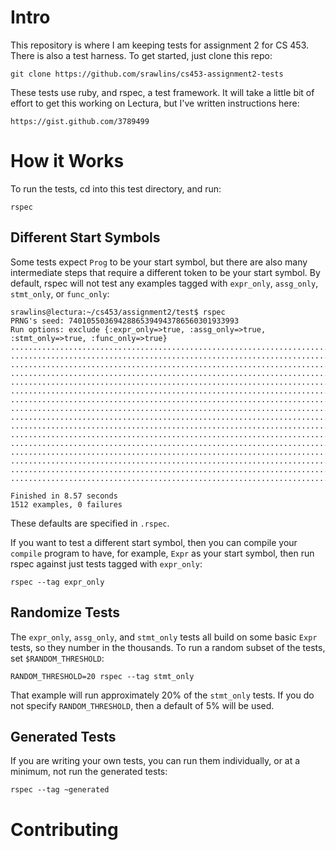 Intro
=====

This repository is where I am keeping tests for assignment 2 for CS 453. There is also a test harness. To get started, just clone this repo:

    git clone https://github.com/srawlins/cs453-assignment2-tests

These tests use ruby, and rspec, a test framework. It will take a little bit of effort to get this working on Lectura, but I've written instructions here:

    https://gist.github.com/3789499

How it Works
============

To run the tests, cd into this test directory, and run:

    rspec

Different Start Symbols
-----------------------

Some tests expect `Prog` to be your start symbol, but there are also many intermediate steps that require a different token to be your start symbol. By default, rspec will not test any examples tagged with `expr_only`, `assg_only`, `stmt_only`, or `func_only`:

```
srawlins@lectura:~/cs453/assignment2/test$ rspec
PRNG's seed: 74010550369428865394943786560301933993
Run options: exclude {:expr_only=>true, :assg_only=>true, :stmt_only=>true, :func_only=>true}
................................................................................................
................................................................................................
................................................................................................
................................................................................................
................................................................................................
................................................................................................
................................................................................................
................................................................................................
................................................................................................
................................................................................................
................................................................................................
................................................................................................
................................................................................................
................................................................................................
................................................................................................
........................................................................

Finished in 8.57 seconds
1512 examples, 0 failures
```

These defaults are specified in `.rspec`.

If you want to test a different start symbol, then you can compile your `compile` program to
have, for example, `Expr` as your start symbol, then run rspec against just tests tagged with
`expr_only`:

```
rspec --tag expr_only
```

Randomize Tests
---------------

The `expr_only`, `assg_only`, and `stmt_only` tests all build on some basic `Expr` tests, so they number in the thousands. To run a random subset of the tests, set `$RANDOM_THRESHOLD`:

```
RANDOM_THRESHOLD=20 rspec --tag stmt_only
```

That example will run approximately 20% of the `stmt_only` tests. If you do not specify `RANDOM_THRESHOLD`, then a default of 5% will be used.

Generated Tests
---------------

If you are writing your own tests, you can run them individually, or at a minimum, not run the generated tests:

```
rspec --tag ~generated
```

Contributing
============

